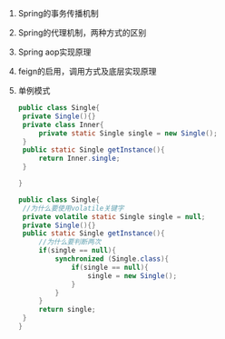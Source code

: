 1. Spring的事务传播机制

2. Spring的代理机制，两种方式的区别

3. Spring aop实现原理

4. feign的启用，调用方式及底层实现原理

5. 单例模式

   ```java
   public class Single{
   	private Single(){}
   	private class Inner{
   		private static Single single = new Single();
   	}
   	public static Single getInstance(){
   		return Inner.single;
   	}
   
   }
   
   public class Single{
   	//为什么要使用volatile关键字
   	private volatile static Single single = null;
   	private Single(){}
   	public static Single getInstance(){
   		//为什么要判断两次
   		if(single == null){
   			synchronized (Single.class){
   				if(single == null){
   					single = new Single();
   				}
   			}
   		}
   		return single;
   	}
   }
   ```

   